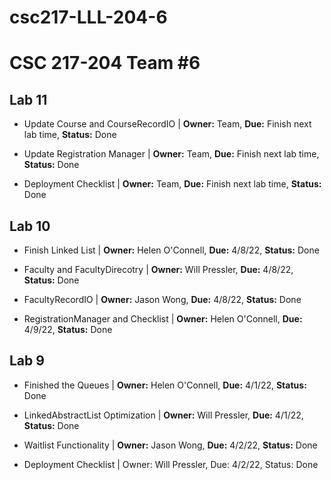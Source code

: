 # csc217-LLL-204-6

# CSC 217-204 Team #6

## Lab 11

- Update Course and CourseRecordIO | **Owner:** Team, **Due:** Finish next lab time, **Status:** Done

- Update Registration Manager | **Owner:** Team, **Due:** Finish next lab time, **Status:** Done

- Deployment Checklist | **Owner:** Team, **Due:** Finish next lab time, **Status:** Done


## Lab 10

- Finish Linked List | **Owner:** Helen O'Connell, **Due:** 4/8/22, **Status:** Done

- Faculty and FacultyDirecotry | **Owner:** Will Pressler, **Due:** 4/8/22, **Status:** Done

- FacultyRecordIO | **Owner:** Jason Wong, **Due:** 4/8/22, **Status:** Done

- RegistrationManager and Checklist | **Owner:** Helen O'Connell, **Due:** 4/9/22, **Status:** Done


## Lab 9

- Finished the Queues | **Owner:** Helen O'Connell, **Due:** 4/1/22, **Status:** Done

- LinkedAbstractList Optimization | **Owner:** Will Pressler, **Due:** 4/1/22, **Status:** Done

- Waitlist Functionality | **Owner:** Jason Wong, **Due:** 4/2/22, **Status:** Done

- Deployment Checklist | Owner: Will Pressler, Due: 4/2/22, Status: Done
